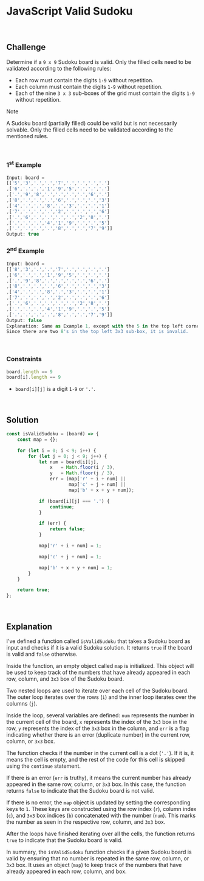 # JavaScript Valid Sudoku
<br/>

## Challenge
Determine if a `9 x 9` Sudoku board is valid. Only the filled cells need to be validated according to the following rules:

- Each row must contain the digits `1-9` without repetition.
- Each column must contain the digits `1-9` without repetition.
- Each of the nine `3 x 3` sub-boxes of the grid must contain the digits `1-9` without repetition.

> [!NOTE]
> A Sudoku board (partially filled) could be valid but is not necessarily solvable. Only the filled cells need to be validated according to the mentioned rules.

<br/>

### 1<sup>st</sup> Example

```JavaScript
Input: board =
[['5','3','.','.','7','.','.','.','.']
,['6','.','.','1','9','5','.','.','.']
,['.','9','8','.','.','.','.','6','.']
,['8','.','.','.','6','.','.','.','3']
,['4','.','.','8','.','3','.','.','1']
,['7','.','.','.','2','.','.','.','6']
,['.','6','.','.','.','.','2','8','.']
,['.','.','.','4','1','9','.','.','5']
,['.','.','.','.','8','.','.','7','9']]
Output: true
```

### 2<sup>nd</sup> Example

```JavaScript
Input: board =
[['8','3','.','.','7','.','.','.','.']
,['6','.','.','1','9','5','.','.','.']
,['.','9','8','.','.','.','.','6','.']
,['8','.','.','.','6','.','.','.','3']
,['4','.','.','8','.','3','.','.','1']
,['7','.','.','.','2','.','.','.','6']
,['.','6','.','.','.','.','2','8','.']
,['.','.','.','4','1','9','.','.','5']
,['.','.','.','.','8','.','.','7','9']]
Output: false
Explanation: Same as Example 1, except with the 5 in the top left corner being modified to 8.
Since there are two 8's in the top left 3x3 sub-box, it is invalid.
```

<br/>

### Constraints

```JavaScript
board.length == 9
board[i].length == 9
```

- `board[i][j]` is a digit `1-9` or `'.'`.

<br/>

## Solution

```JavaScript
const isValidSudoku = (board) => {
    const map = {};

    for (let i = 0; i < 9; i++) {
        for (let j = 0; j < 9; j++) {
            let num = board[i][j],
                x   = Math.floor(i / 3),
                y   = Math.floor(j / 3),
                err = (map['r' + i + num] ||
                       map['c' + j + num] ||
                       map['b' + x + y + num]);

            if (board[i][j] === '.') {
                continue;
            }

            if (err) {
                return false;
            }

            map['r' + i + num] = 1;

            map['c' + j + num] = 1;

            map['b' + x + y + num] = 1;
        }
    }

    return true;
};
```

<br/>

## Explanation

I've defined a function called `isValidSudoku` that takes a Sudoku board as input and checks if it is a valid Sudoku solution. It returns `true` if the board is valid and `false` otherwise.
<br/>

Inside the function, an empty object called `map` is initialized. This object will be used to keep track of the numbers that have already appeared in each row, column, and `3x3` box of the Sudoku board.
<br/>

Two nested loops are used to iterate over each cell of the Sudoku board. The outer loop iterates over the rows (`i`) and the inner loop iterates over the columns (`j`).
<br/>

Inside the loop, several variables are defined: `num` represents the number in the current cell of the board, `x` represents the index of the `3x3` box in the row, `y` represents the index of the `3x3` box in the column, and `err` is a flag indicating whether there is an error (duplicate number) in the current row, column, or `3x3` box.
<br/>

The function checks if the number in the current cell is a dot (`'.'`). If it is, it means the cell is empty, and the rest of the code for this cell is skipped using the `continue` statement.
<br/>

If there is an error (`err` is truthy), it means the current number has already appeared in the same row, column, or `3x3` box. In this case, the function returns `false` to indicate that the Sudoku board is not valid.
<br/>

If there is no error, the `map` object is updated by setting the corresponding keys to `1`. These keys are constructed using the row index (`r`), column index (`c`), and `3x3` box indices (`b`) concatenated with the number (`num`). This marks the number as seen in the respective row, column, and `3x3` box.
<br/>

After the loops have finished iterating over all the cells, the function returns `true` to indicate that the Sudoku board is valid.
<br/>

In summary, the `isValidSudoku` function checks if a given Sudoku board is valid by ensuring that no number is repeated in the same row, column, or `3x3` box. It uses an object (`map`) to keep track of the numbers that have already appeared in each row, column, and box.
<br/>
<br/>